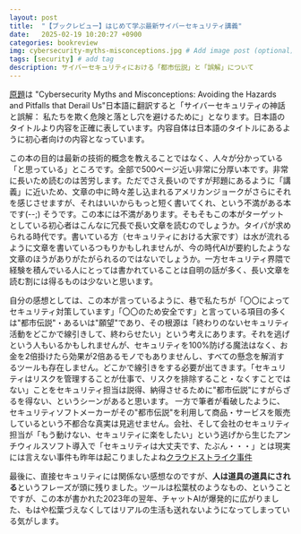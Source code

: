 ```yaml
---
layout: post
title:  "【ブックレビュー】はじめて学ぶ最新サイバーセキュリティ講義"
date:   2025-02-19 10:20:27 +0900
categories: bookreview
img: cybersecurity-myths-misconceptions.jpg # Add image post (optional)
tags: [security] # add tag
description: サイバーセキュリティにおける「都市伝説」と「誤解」について
---
```


[原題](https://www.oreilly.com/library/view/cybersecurity-myths-and/9780137929214/)は
"Cybersecurity Myths and Misconceptions: Avoiding the Hazards and Pitfalls that Derail Us"日本語に翻訳すると「サイバーセキュリティの神話と誤解： 私たちを欺く危険と落とし穴を避けるために」となります。日本語のタイトルより内容を正確に表しています。内容自体は日本語のタイトルにあるように初心者向けの内容となっています。

この本の目的は最新の技術的概念を教えることではなく、人々が分かっている「と思っている」ところです。全部で500ページ近い非常に分厚い本です。非常に長いため読むのは苦労します。ただでさえ長いのですが邦題にあるように「講義」に近いため、文章の中に時々差し込まれるアメリカンジョークがさらにそれを感じさせますが、それはいいからもっと短く書いてくれ、という不満がある本です(--;)
そうです。この本には不満があります。そもそもこの本がターゲットとしている初心者はこんなに冗長で長い文章を読むのでしょうか。タイパが求められる時代です。書いている方（セキュリティにおける大家です）は水が流れるように文章を書いているつもりかもしれませんが、今の時代AIが要約したような文章のほうがありがたがられるのではないでしょうか。一方セキュリティ界隈で経験を積んでいる人にとっては書かれていることは自明の話が多く、長い文章を読む割には得るものは少ないと思います。

自分の感想としては、この本が言っているように、巷で私たちが「〇〇によってセキュリティ対策しています」「〇〇のため安全です」と言っている項目の多くは"都市伝説"・あるいは"願望"であり、その根源は「終わりのないセキュリティ活動をどこかで線引きして、終わらせたい」という考えにあります。それを逃げという人もいるかもしれませんが、セキュリティを100%防げる魔法はなく、お金を2倍掛けたら効果が2倍あるモノでもありませんし、すべての懸念を解消するツールも存在しません。どこかで線引きをする必要が出てきます。「セキュリティはリスクを管理することが仕事で、リスクを排除すること・なくすことではない」ことをセキュリティ担当は説得、納得させるために"都市伝説"にすがらざるを得ない、というシーンがあると思います。
一方で筆者が看破したように、セキュリティソフトメーカーがその"都市伝説"を利用して商品・サービスを販売しているという不都合な真実は見逃せません。会社、そして会社のセキュリティ担当が「もう動けない、セキュリティに楽をしたい」という逃げから生じたアンチウィルスソフト導入で「セキュリティは大丈夫です、たぶん・・・」とは現実には言えない事件も昨年は起こりましたよね[クラウドストライク事件](https://ja.wikipedia.org/wiki/%E3%82%AF%E3%83%A9%E3%82%A6%E3%83%89%E3%82%B9%E3%83%88%E3%83%A9%E3%82%A4%E3%82%AF%E4%BA%8B%E4%BB%B6)

最後に、直接セキュリティには関係ない感想なのですが、**人は道具の道具にされる**というフレーズが頭に残りました。ツールは松葉杖のようなもの、ということですが、この本が書かれた2023年の翌年、チャットAIが爆発的に広がりました、もはや松葉づえなくしてはリアルの生活も送れないようになってしまっている気がします。
